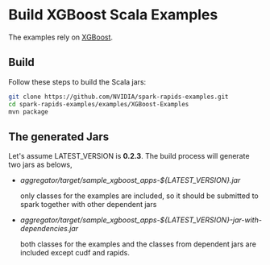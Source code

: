 # Build XGBoost Scala Examples

The examples rely on [XGBoost](https://github.com/nvidia/spark-xgboost).

## Build

Follow these steps to build the Scala jars:

``` bash
git clone https://github.com/NVIDIA/spark-rapids-examples.git
cd spark-rapids-examples/examples/XGBoost-Examples
mvn package
```

## The generated Jars

Let's assume LATEST_VERSION is **0.2.3**. The build process will generate two jars as belows,

+ *aggregator/target/sample_xgboost_apps-${LATEST_VERSION}.jar*
  
  only classes for the examples are included, so it should be submitted to spark together with other dependent jars

+ *aggregator/target/sample_xgboost_apps-${LATEST_VERSION}-jar-with-dependencies.jar*
  
  both classes for the examples and the classes from dependent jars are included except cudf and rapids.

